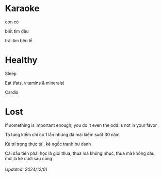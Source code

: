 # Karaoke
con cò

biết tìm đâu

trái tim bên lề

# Healthy
Sleep

Eat (fats, vitamins & minerals)

Cardio

# Lost
If something is important enough, you do it even the odd is not in your favor

Ta tung kiếm chỉ có 1 lần nhưng đã mài kiếm suốt 30 năm

Kẻ trí trọng thực tài, kẻ ngốc tranh hư danh

Cái đầu tiên phải học là giỏi thua, thua mà không nhục, thua mà không đau, mới là kẻ cười sau cùng

###### Updated: 2024/12/01
